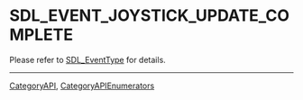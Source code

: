 # SDL_EVENT_JOYSTICK_UPDATE_COMPLETE

Please refer to [SDL_EventType](SDL_EventType) for details.

----
[CategoryAPI](CategoryAPI), [CategoryAPIEnumerators](CategoryAPIEnumerators)

